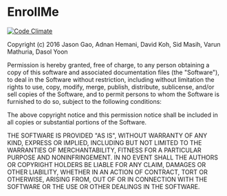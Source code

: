 # EnrollMe

[![Code Climate](https://codeclimate.com/github/adnanhemani/enrollme/badges/gpa.svg)](https://codeclimate.com/github/adnanhemani/enrollme)

Copyright (c) 2016 Jason Gao, Adnan Hemani, David Koh, Sid Masih, Varun Mathuria, Dasol Yoon

Permission is hereby granted, free of charge, to any person obtaining a copy of this software and associated documentation files (the "Software"), to deal in the Software without restriction, including without limitation the rights to use, copy, modify, merge, publish, distribute, sublicense, and/or sell copies of the Software, and to permit persons to whom the Software is furnished to do so, subject to the following conditions:

The above copyright notice and this permission notice shall be included in all copies or substantial portions of the Software.

THE SOFTWARE IS PROVIDED "AS IS", WITHOUT WARRANTY OF ANY KIND, EXPRESS OR IMPLIED, INCLUDING BUT NOT LIMITED TO THE WARRANTIES OF MERCHANTABILITY, FITNESS FOR A PARTICULAR PURPOSE AND NONINFRINGEMENT. IN NO EVENT SHALL THE AUTHORS OR COPYRIGHT HOLDERS BE LIABLE FOR ANY CLAIM, DAMAGES OR OTHER LIABILITY, WHETHER IN AN ACTION OF CONTRACT, TORT OR OTHERWISE, ARISING FROM, OUT OF OR IN CONNECTION WITH THE SOFTWARE OR THE USE OR OTHER DEALINGS IN THE SOFTWARE.